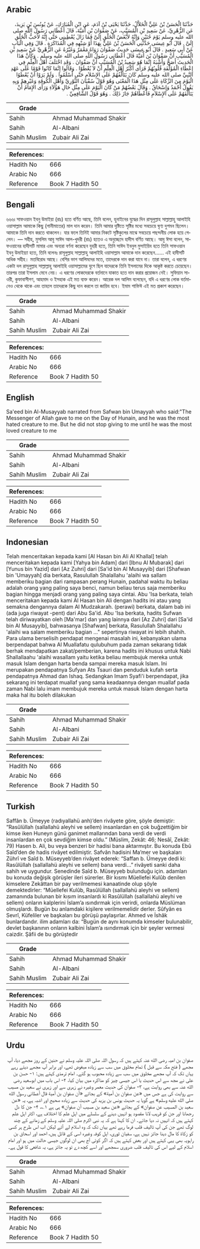 ## Arabic


<div dir="rtl" lang="ar" style={{fontSize:'larger',backgroundColor:'#f8f9fa',padding:20}}>
حَدَّثَنَا الْحَسَنُ بْنُ عَلِيٍّ الْخَلاَّلُ، حَدَّثَنَا يَحْيَى بْنُ آدَمَ، عَنِ ابْنِ الْمُبَارَكِ، عَنْ يُونُسَ بْنِ يَزِيدَ، عَنِ الزُّهْرِيِّ، عَنْ سَعِيدِ بْنِ الْمُسَيَّبِ، عَنْ صَفْوَانَ بْنِ أُمَيَّةَ، قَالَ أَعْطَانِي رَسُولُ اللَّهِ صلى الله عليه وسلم يَوْمَ حُنَيْنٍ وَإِنَّهُ لأَبْغَضُ الْخَلْقِ إِلَىَّ فَمَا زَالَ يُعْطِينِي حَتَّى إِنَّهُ لأَحَبُّ الْخَلْقِ إِلَىَّ ‏.‏ قَالَ أَبُو عِيسَى حَدَّثَنِي الْحَسَنُ بْنُ عَلِيٍّ بِهَذَا أَوْ شِبْهِهِ فِي الْمُذَاكَرَةِ ‏.‏ قَالَ وَفِي الْبَابِ عَنْ أَبِي سَعِيدٍ ‏.‏ قَالَ أَبُو عِيسَى حَدِيثُ صَفْوَانَ رَوَاهُ مَعْمَرٌ وَغَيْرُهُ عَنِ الزُّهْرِيِّ عَنْ سَعِيدِ بْنِ الْمُسَيَّبِ أَنَّ صَفْوَانَ بْنَ أُمَيَّةَ قَالَ أَعْطَانِي رَسُولُ اللَّهِ صلى الله عليه وسلم ‏.‏ وَكَأَنَّ هَذَا الْحَدِيثَ أَصَحُّ وَأَشْبَهُ إِنَّمَا هُوَ سَعِيدُ بْنُ الْمُسَيَّبِ أَنَّ صَفْوَانَ ‏.‏ وَقَدِ اخْتَلَفَ أَهْلُ الْعِلْمِ فِي إِعْطَاءِ الْمُؤَلَّفَةِ قُلُوبُهُمْ فَرَأَى أَكْثَرُ أَهْلِ الْعِلْمِ أَنْ لاَ يُعْطَوْا ‏.‏ وَقَالُوا إِنَّمَا كَانُوا قَوْمًا عَلَى عَهْدِ النَّبِيِّ صلى الله عليه وسلم كَانَ يَتَأَلَّفُهُمْ عَلَى الإِسْلاَمِ حَتَّى أَسْلَمُوا ‏.‏ وَلَمْ يَرَوْا أَنْ يُعْطَوُا الْيَوْمَ مِنَ الزَّكَاةِ عَلَى مِثْلِ هَذَا الْمَعْنَى وَهُوَ قَوْلُ سُفْيَانَ الثَّوْرِيِّ وَأَهْلِ الْكُوفَةِ وَغَيْرِهِمْ وَبِهِ يَقُولُ أَحْمَدُ وَإِسْحَاقُ ‏.‏ وَقَالَ بَعْضُهُمْ مَنْ كَانَ الْيَوْمَ عَلَى مِثْلِ حَالِ هَؤُلاَءِ وَرَأَى الإِمَامُ أَنْ يَتَأَلَّفَهُمْ عَلَى الإِسْلاَمِ فَأَعْطَاهُمْ جَازَ ذَلِكَ ‏.‏ وَهُوَ قَوْلُ الشَّافِعِيِّ ‏.‏
</div>
<div style={{backgroundColor:'#f8f9fa',padding:20, marginBottom: 10}}><table> <thead> <tr> <th>Grade</th> <th></th> </tr> </thead> <tbody> <tr><td>Sahih</td><td>Ahmad Muhammad Shakir</td></tr><tr><td>Sahih</td><td>Al-Albani</td></tr><tr><td>Sahih Muslim</td><td>Zubair Ali Zai</td></tr></tbody></table><table> <thead> <tr> <th>References:</th> <th></th> </tr> </thead> <tbody><tr><td>Hadith No</td><td>666</td></tr><tr><td>Arabic No</td><td>666</td></tr><tr><td>Reference</td><td>Book 7 Hadith 50</td></tr></tbody></table></div>

## Bengali


<div dir="ltr" lang="bn" style={{fontSize:'larger',backgroundColor:'#f8f9fa',padding:20}}>
৬৬৬৷ সাফওয়ান ইবনু উমাইয়া (রাঃ) হতে বর্ণিত আছে, তিনি বলেন, হুনাইনের যুদ্ধের দিন রাসূলুল্লাহ সাল্লাল্লাহু আলাইহি ওয়াসাল্লাম আমাকে কিছু (গানীমাতের) মাল দান করেন। তিনি আমার দৃষ্টিতে সৃষ্টির মধ্যে সবচেয়ে ঘৃণ্য দুশমন ছিলেন। আমাকে তিনি দান করতে থাকলেন। যার ফলে তিনিই আমার নিকটে সৃষ্টিকুলের মাঝে সবচেয়ে পছন্দনীয় লোক হয়ে গেলেন। — সহীহ, মুসলিম আবু সাঈদ আল-খুদরী (রাঃ) হতেও এ অনুচ্ছেদে হাদীস বর্ণিত আছে। আবু ঈসা বলেন, সাফওয়ানের হাদীসটি মামার এবং অন্যরা বর্ণনা করেছেন যুহরী হতে, তিনি সাঈদ ইবনুল মুসাইয়িব হতে তিনি সাফওয়ান ইবনু উমাইয়্যা হতে, তিনি বলেনঃ রাসূলুল্লাহ সাল্লাল্লাহু আলাইহি ওয়াসাল্লাম আমাকে দান করেছেন...... এই হাদীসটি অধিক সহীহ। মতবিরোধ আছে। বেশির ভাগ আলিমদের মতে, তাদেরকে দান করা যাবে না। তারা বলেন, এ ধরণের একটা দল রাসূলুল্লাহ সাল্লাল্লাহু আলাইহি ওয়াসাল্লামের যুগে ছিল যাদেরকে তিনি ইসলামের দিকে আকৃষ্ট করতে চেয়েছেন। তারপর তারা ইসলাম মেনে নেয়। এ ধরণের লোকদেরকে বর্তমানে যাকাত হতে দান করার প্রয়োজন নেই। সুফিয়ান সাওরী, কুফাবাসীগণ, আহমাদ ও ইসহাক এই মত ব্যক্ত করেন। আরেক দল আলিম বলেছেন, যদি এ ধরণের লোক বর্তমানেও থেকে থাকে এবং তাহলে তাদেরকে কিছু দান করলে তা জায়িয হবে। ইমাম শাফিঈ এই মত প্রকাশ করেছেন।
</div>
<div style={{backgroundColor:'#f8f9fa',padding:20, marginBottom: 10}}><table> <thead> <tr> <th>Grade</th> <th></th> </tr> </thead> <tbody> <tr><td>Sahih</td><td>Ahmad Muhammad Shakir</td></tr><tr><td>Sahih</td><td>Al-Albani</td></tr><tr><td>Sahih Muslim</td><td>Zubair Ali Zai</td></tr></tbody></table><table> <thead> <tr> <th>References:</th> <th></th> </tr> </thead> <tbody><tr><td>Hadith No</td><td>666</td></tr><tr><td>Arabic No</td><td>666</td></tr><tr><td>Reference</td><td>Book 7 Hadith 50</td></tr></tbody></table></div>

## English


<div dir="ltr" lang="en" style={{fontSize:'larger',backgroundColor:'#f8f9fa',padding:20}}>
Sa'eed bin Al-Musayyab narrated from Safwan bin Umayyah who said:"The Messenger of Allah gave to me on the Day of Hunain, and he was the most hated creature to me. But he did not stop giving to me until he was the most loved creature to me
</div>
<div style={{backgroundColor:'#f8f9fa',padding:20, marginBottom: 10}}><table> <thead> <tr> <th>Grade</th> <th></th> </tr> </thead> <tbody> <tr><td>Sahih</td><td>Ahmad Muhammad Shakir</td></tr><tr><td>Sahih</td><td>Al-Albani</td></tr><tr><td>Sahih Muslim</td><td>Zubair Ali Zai</td></tr></tbody></table><table> <thead> <tr> <th>References:</th> <th></th> </tr> </thead> <tbody><tr><td>Hadith No</td><td>666</td></tr><tr><td>Arabic No</td><td>666</td></tr><tr><td>Reference</td><td>Book 7 Hadith 50</td></tr></tbody></table></div>

## Indonesian


<div dir="ltr" lang="id" style={{fontSize:'larger',backgroundColor:'#f8f9fa',padding:20}}>
Telah menceritakan kepada kami [Al Hasan bin Ali Al Khallal] telah menceritakan kepada kami [Yahya bin Adam] dari [Ibnu Al Mubarak] dari [Yunus bin Yazid] dari [Az Zuhri] dari [Sa'id bin Al Musayyib] dari [Shafwan bin 'Umayyah] dia berkata, Rasulullah Shalallahu 'alaihi wa sallam memberiku bagian dari rampasan perang Hunain, padahal waktu itu beliau adalah orang yang paling saya benci, namun beliau terus saja memberiku bagian hingga menjadi orang yang paling saya cintai. Abu 'Isa berkata, telah menceritakan kepada kami Al Hasan bin Ali dengan hadits ini atau yang semakna dengannya dalam Al Mudzakarah. (perawi) berkata, dalam bab ini (ada juga riwayat -pent) dari Abu Sa'id. Abu 'Isa berkata, hadits Sufwan telah diriwayatkan oleh [Ma'mar] dan yang lainnya dari [Az Zuhri] dari [Sa'id bin Al Musayyib], bahwasanya [Shafwan] berkata, Rasulullah Shalallahu 'alaihi wa salam memberiku bagian …" sepertinya riwayat ini lebih shahih. Para ulama berselisih pendapat mengenai masalah ini, kebanyakan ulama berpendapat bahwa Al Muallafatu qulubuhum pada zaman sekarang tidak berhak mendapatkan zakat/pemberian, karena hadits ini khusus untuk Nabi Shallallaahu 'alaihi wasallam yaitu ketika beliau membujuk mereka untuk masuk Islam dengan harta benda sampai mereka masuk Islam. Ini merupakan pendapatnya Sufyan Ats Tsauri dan penduduk kufah serta pendapatnya Ahmad dan Ishaq. Sedangkan Imam Syafi'i berpendapat, jika sekarang ini terdapat muallaf yang sama keadaannya dengan muallaf pada zaman Nabi lalu imam membujuk mereka untuk masuk Islam dengan harta maka hal itu boleh dilakukan
</div>
<div style={{backgroundColor:'#f8f9fa',padding:20, marginBottom: 10}}><table> <thead> <tr> <th>Grade</th> <th></th> </tr> </thead> <tbody> <tr><td>Sahih</td><td>Ahmad Muhammad Shakir</td></tr><tr><td>Sahih</td><td>Al-Albani</td></tr><tr><td>Sahih Muslim</td><td>Zubair Ali Zai</td></tr></tbody></table><table> <thead> <tr> <th>References:</th> <th></th> </tr> </thead> <tbody><tr><td>Hadith No</td><td>666</td></tr><tr><td>Arabic No</td><td>666</td></tr><tr><td>Reference</td><td>Book 7 Hadith 50</td></tr></tbody></table></div>

## Turkish


<div dir="ltr" lang="tr" style={{fontSize:'larger',backgroundColor:'#f8f9fa',padding:20}}>
Saffân b. Ümeyye (radıyallahü anh)’den rivâyete göre, şöyle demiştir: “Rasûlüllah (sallallahü aleyhi ve sellem) insanlardan en çok buğzettiğim bir kimse iken Huneyn günü ganimet mallarından bana verdi de verdi insanlardan en çok sevdiğim kimse oldu.” (Müslim, Zekât: 46; Nesâî, Zekât: 79) Hasen b. Ali, bu veya benzeri bir hadisi bana aktarmıştır. Bu konuda Ebû Saîd’den de hadis rivâyet edilmiştir. Safvân hadisini Ma’mer ve başkaları Zührî ve Saîd b. Müseyyeb’den rivâyet ederek: “Saffan b. Ümeyye dedi ki: Rasûlüllah (sallallahü aleyhi ve sellem) bana verdi…” rivâyeti sanki daha sahih ve uygundur. Senedinde Saîd b. Müseyyeb bulunduğu için. adamları bu konuda değişik görüşler ileri sürerler. Bir kısmı Müellefei Kulûb denilen kimselere Zekâttan bir pay verilmemesi kanaatinde olup şöyle demektedirler: “Müellefei Kulûb, Rasûlüllah (sallallahü aleyhi ve sellem) zamanında bulunan bir kısım insanlardı ki Rasûlüllah (sallallahü aleyhi ve sellem) onların kalplerini İslam’a ısındırmak için verirdi, onlarda Müslüman olmuşlardı. Bugün bu anlamdaki kişilere verilmemelidir derler. Sûfyân es Sevrî, Küfeliler ve başkaları bu görüşü paylaşırlar. Ahmed ve İshâk bunlardandır. ilim adamları da: “Bugün de aynı konumda kimseler bulunabilir, devlet başkanının onların kalbini İslam’a ısındırmak için bir şeyler vermesi caizdir. Şâfii de bu görüştedir
</div>
<div style={{backgroundColor:'#f8f9fa',padding:20, marginBottom: 10}}><table> <thead> <tr> <th>Grade</th> <th></th> </tr> </thead> <tbody> <tr><td>Sahih</td><td>Ahmad Muhammad Shakir</td></tr><tr><td>Sahih</td><td>Al-Albani</td></tr><tr><td>Sahih Muslim</td><td>Zubair Ali Zai</td></tr></tbody></table><table> <thead> <tr> <th>References:</th> <th></th> </tr> </thead> <tbody><tr><td>Hadith No</td><td>666</td></tr><tr><td>Arabic No</td><td>666</td></tr><tr><td>Reference</td><td>Book 7 Hadith 50</td></tr></tbody></table></div>

## Urdu


<div dir="rtl" lang="ur" style={{fontSize:'larger',backgroundColor:'#f8f9fa',padding:20}}>
صفوان بن امیہ رضی الله عنہ کہتے ہیں کہ رسول اللہ صلی اللہ علیہ وسلم نے حنین کے روز مجھے دیا، آپ مجھے ( فتح مکہ سے قبل ) تمام مخلوق میں سب سے زیادہ مبغوض تھے، اور برابر آپ مجھے دیتے رہے یہاں تک کہ آپ مجھے مخلوق میں سب سے زیادہ محبوب ہو گئے۔ امام ترمذی کہتے ہیں: ۱- حسن بن علی نے مجھ سے اس حدیث یا اس جیسی چیز کو مذاکرہ میں بیان کیا، ۲- اس باب میں ابوسعید رضی الله عنہ سے بھی روایت ہے، ۳- صفوان کی حدیث معمر وغیرہ نے زہری سے اور زہری نے سعید بن مسیب سے روایت کی ہے جس میں «عن صفوان بن أمية» کے بجائے «أن صفوان بن أمية قال أعطاني رسول الله صلى الله عليه وسلم» ہے گویا یہ حدیث یونس بن یزید کی حدیث سے زیادہ صحیح اور اشبہ ہے، یہ «عن سعید بن المسیب عن صفوان» کے بجائے «عن سعيد بن مسيب أن صفوان» ہی ہے ۱؎، ۴- جن کا دل رجھانا اور جن کو قریب لانا مقصود ہو انہیں دینے کے سلسلے میں اہل علم کا اختلاف ہے، اکثر اہل علم کہتے ہیں کہ انہیں نہ دیا جائے۔ ان کا کہنا ہے کہ یہ نبی اکرم صلی اللہ علیہ وسلم کے زمانے کے چند لوگ تھے جن کی آپ تالیف قلب فرما رہے تھے یہاں تک کہ وہ اسلام لے آئے لیکن اب اس طرح ہر کسی کو زکاۃ کا مال دینا جائز نہیں ہے، سفیان ثوری، اہل کوفہ وغیرہ اسی کے قائل ہیں، احمد اور اسحاق بن راہویہ بھی یہی کہتے ہیں اور بعض کہتے ہیں کہ اگر کوئی آج بھی ان لوگوں جیسی حالت میں ہو اور امام اسلام کے لیے اس کی تالیف قلب ضروری سمجھے اور اسے کچھ دے تو یہ جائز ہے، یہ شافعی کا قول ہے۔
</div>
<div style={{backgroundColor:'#f8f9fa',padding:20, marginBottom: 10}}><table> <thead> <tr> <th>Grade</th> <th></th> </tr> </thead> <tbody> <tr><td>Sahih</td><td>Ahmad Muhammad Shakir</td></tr><tr><td>Sahih</td><td>Al-Albani</td></tr><tr><td>Sahih Muslim</td><td>Zubair Ali Zai</td></tr></tbody></table><table> <thead> <tr> <th>References:</th> <th></th> </tr> </thead> <tbody><tr><td>Hadith No</td><td>666</td></tr><tr><td>Arabic No</td><td>666</td></tr><tr><td>Reference</td><td>Book 7 Hadith 50</td></tr></tbody></table></div>